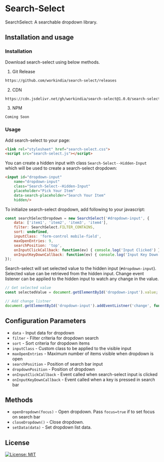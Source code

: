 # Search-Select

SearchSelect: A searchable dropdown library.

## Installation and usage

### Installation

Download search-select using below methods.

1. Git Release

```sh
https://github.com/workindia/search-select/releases
```

2. CDN

```sh
https://cdn.jsdelivr.net/gh/workindia/search-select@1.0.0/search-select.js
```

3. NPM

```sh
Coming Soon
```

### Usage

Add search-select to your page:
```html
<link rel="stylesheet" href="search-select.css">
<script src="search-select.js"></script>
```

You can create a hidden input with class `Search-Select--Hidden-Input` which will be used to create a search-select dropdown:
```html
<input id="dropdown-input"
    name="dropdown-input"
    class="Search-Select--Hidden-Input"
    placeholder="Pick Your Item"
    data-search-placeholder="Search Your Item"
    hidden/>
```

To initialize search-select dropdown, add following to your javascript:
```javascript
const searchSelectDropdown = new SearchSelect('#dropdown-input', {
    data: ['item1', 'item2', 'item3', 'item4'],
    filter: SearchSelect.FILTER_CONTAINS,
    sort: undefined,
    inputClass: 'form-control mobile-field',
    maxOpenEntries: 9,
    searchPosition: 'top',
    onInputClickCallback: function(ev) { console.log('Input Clicked') },
    onInputKeyDownCallback: function(ev) { console.log('Input Key Down') },
});
```

Search-select will set selected value to the hidden input (`#dropdown-input`). Selected value can be retrieved from the hidden input. Change event listener can be applied to the hidden input to watch any change in the value.
```javascript
// Get selected value
const selectedValue = document.getElementById('dropdown-input').value;

// Add change listner
document.getElementById('dropdown-input').addEventListner('change', function(ev) { console.log('Value changed'); })
```


## Configuration Parameters
- `data` - Input data for dropdown
- `filter` - Filter criteria for dropdown search
- `sort` - Sort criteria for dropdown items
- `inputClass` - Custom class to be applied to the visible input
- `maxOpenEntries` - Maximum number of items visible when dropdown is open
- `searchPosition` - Position of search bar input
- `dropdownPosition` - Position of dropdown
- `onInputClickCallback` - Event called when search-select input is clicked
- `onInputKeyDownCallback` - Event called when a key is pressed in search bar


## Methods
- `openDropdown(focus)` - Open dropdown. Pass `focus=true` if to set focus on search bar
- `closeDropdown()` - Close dropdown.
- `setData(data)` - Set dropdown list data.


## License

[![License: MIT](https://img.shields.io/badge/License-MIT-yellow.svg)](LICENSE)